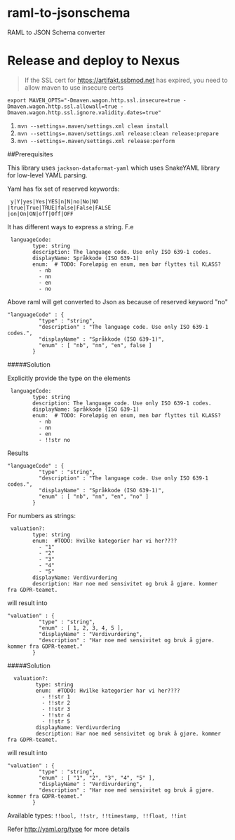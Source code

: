 # raml-to-jsonschema
RAML to JSON Schema converter

# Release and deploy to Nexus

> If the SSL cert for https://artifakt.ssbmod.net has expired, you need to allow maven to use insecure certs

```
export MAVEN_OPTS="-Dmaven.wagon.http.ssl.insecure=true -Dmaven.wagon.http.ssl.allowall=true -Dmaven.wagon.http.ssl.ignore.validity.dates=true"
```

1. `mvn --settings=.maven/settings.xml clean install`
1. `mvn --settings=.maven/settings.xml release:clean release:prepare`
1. `mvn --settings=.maven/settings.xml release:perform`


##Prerequisites

This library uses ```jackson-dataformat-yaml``` which uses SnakeYAML library for low-level YAML parsing.

Yaml has fix set of reserved keywords:
   ```
    y|Y|yes|Yes|YES|n|N|no|No|NO
   |true|True|TRUE|false|False|FALSE
   |on|On|ON|off|Off|OFF
   ```

It has different ways to express a string. F.e
```
 languageCode:
        type: string
        description: The language code. Use only ISO 639-1 codes.
        displayName: Språkkode (ISO 639-1)
        enum:  # TODO: Foreløpig en enum, men bør flyttes til KLASS?
          - nb
          - nn
          - en
          - no
  ```
 
  Above raml will get converted to Json as because of reserved keyword "no"
  ```
  "languageCode" : {
            "type" : "string",
            "description" : "The language code. Use only ISO 639-1 codes.",
            "displayName" : "Språkkode (ISO 639-1)",
            "enum" : [ "nb", "nn", "en", false ]
          }
   ```
  
  #####Solution 
  
  Explicitly provide the type on the elements
  ```
   languageCode:
          type: string
          description: The language code. Use only ISO 639-1 codes.
          displayName: Språkkode (ISO 639-1)
          enum:  # TODO: Foreløpig en enum, men bør flyttes til KLASS?
            - nb
            - nn
            - en
            - !!str no
   ```
 Results
  
 ```
 "languageCode" : {
           "type" : "string",
           "description" : "The language code. Use only ISO 639-1 codes.",
           "displayName" : "Språkkode (ISO 639-1)",
           "enum" : [ "nb", "nn", "en", "no" ]
         }
 ```
 
 For numbers as strings: 
 ```
  valuation?:
         type: string
         enum:  #TODO: Hvilke kategorier har vi her????
           - "1"
           - "2"
           - "3"
           - "4"
           - "5"
         displayName: Verdivurdering
         description: Har noe med sensivitet og bruk å gjøre. kommer fra GDPR-teamet.
 ````
 will result into 
 ```
 "valuation" : {
           "type" : "string",
           "enum" : [ 1, 2, 3, 4, 5 ],
           "displayName" : "Verdivurdering",
           "description" : "Har noe med sensivitet og bruk å gjøre. kommer fra GDPR-teamet."
         }
 ```
 #####Solution
 ```
   valuation?:
          type: string
          enum:  #TODO: Hvilke kategorier har vi her????
            - !!str 1
            - !!str 2
            - !!str 3
            - !!str 4
            - !!str 5
          displayName: Verdivurdering
          description: Har noe med sensivitet og bruk å gjøre. kommer fra GDPR-teamet.
  ```
  will result into 
  ```
  "valuation" : {
            "type" : "string",
            "enum" : [ "1", "2", "3", "4", "5" ],
            "displayName" : "Verdivurdering",
            "description" : "Har noe med sensivitet og bruk å gjøre. kommer fra GDPR-teamet."
          }
  ```
  
  Available types: ``` !!bool, !!str, !!timestamp, !!float, !!int ```
  
  Refer http://yaml.org/type for more details